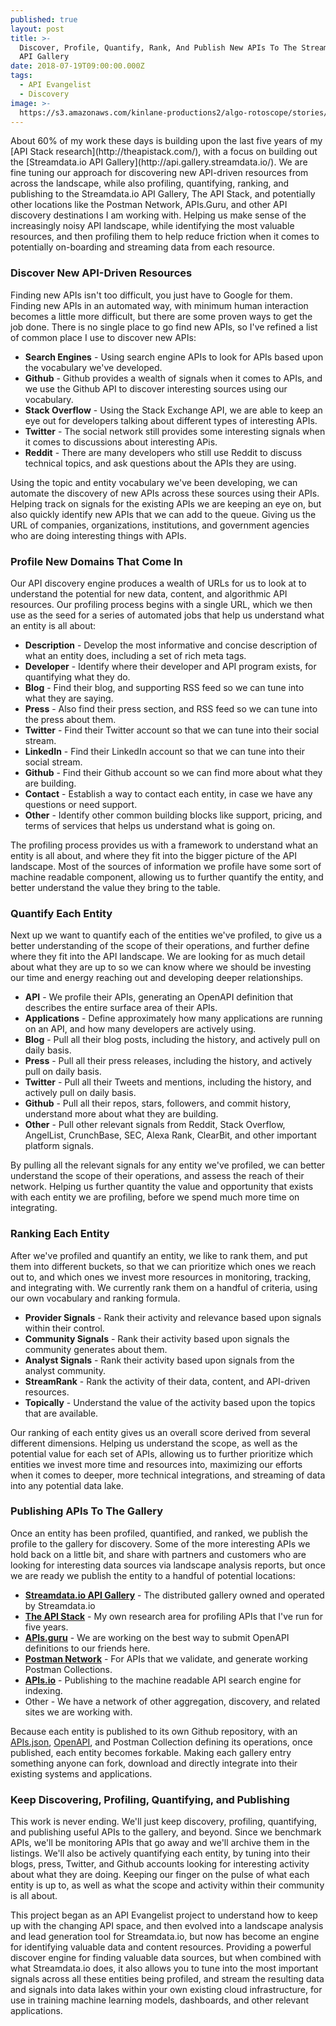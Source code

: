 ```yaml
---
published: true
layout: post
title: >-
  Discover, Profile, Quantify, Rank, And Publish New APIs To The Streamdata.io
  API Gallery
date: 2018-07-19T09:00:00.000Z
tags:
  - API Evangelist
  - Discovery
image: >-
  https://s3.amazonaws.com/kinlane-productions2/algo-rotoscope/stories/art-museum/art-museum_blue_circuit_3.jpg
---
```

<p></p>About 60% of my work these days is building upon the last five years of my [API Stack research](http://theapistack.com/), with a focus on building out the [Streamdata.io API Gallery](http://api.gallery.streamdata.io/). We are fine tuning our approach for discovering new API-driven resources from across the landscape, while also profiling, quantifying, ranking, and publishing to the Streamdata.io API Gallery, The API Stack, and potentially other locations like the Postman Network, APIs.Guru, and other API discovery destinations I am working with. Helping us make sense of the increasingly noisy API landscape, while identifying the most valuable resources, and then profiling them to help reduce friction when it comes to potentially on-boarding and streaming data from each resource.

### Discover New API-Driven Resources
Finding new APIs isn't too difficult, you just have to Google for them. Finding new APIs in an automated way, with minimum human interaction becomes a little more difficult, but there are some proven ways to get the job done. There is no single place to go find new APIs, so I've refined a list of common place I use to discover new APIs:

- **Search Engines** - Using search engine APIs to look for APIs based upon the vocabulary we've developed.
- **Github** - Github provides a wealth of signals when it comes to APIs, and we use the Github API to discover interesting sources using our vocabulary.
- **Stack Overflow** - Using the Stack Exchange API, we are able to keep an eye out for developers talking about different types of interesting APIs.
- **Twitter** - The social network still provides some interesting signals when it comes to discussions about interesting APis.
- **Reddit** - There are many developers who still use Reddit to discuss technical topics, and ask questions about the APIs they are using.

Using the topic and entity vocabulary we've been developing, we can automate the discovery of new APIs across these sources using their APIs. Helping track on signals for the existing APIs we are keeping an eye on, but also quickly identify new APIs that we can add to the queue. Giving us the URL of companies, organizations, institutions, and government agencies who are doing interesting things with APIs.

### Profile New Domains That Come In
Our API discovery engine produces a wealth of URLs for us to look at to understand the potential for new data, content, and algorithmic API resources. Our profiling process begins with a single URL, which we then use as the seed for a series of automated jobs that help us understand what an entity is all about:

- **Description** - Develop the most informative and concise description of what an entity does, including a set of rich meta tags.
- **Developer** - Identify where their developer and API program exists, for quantifying what they do.
- **Blog** - Find their blog, and supporting RSS feed so we can tune into what they are saying.
- **Press** - Also find their press section, and RSS feed so we can tune into the press about them.
- **Twitter** - Find their Twitter account so that we can tune into their social stream.
- **LinkedIn** - Find their LinkedIn account so that we can tune into their social stream.
- **Github** - Find their Github account so we can find more about what they are building.
- **Contact** - Establish a way to contact each entity, in case we have any questions or need support.
- **Other** - Identify other common building blocks like support, pricing, and terms of services that helps us understand what is going on.

The profiling process provides us with a framework to understand what an entity is all about, and where they fit into the bigger picture of the API landscape. Most of the sources of information we profile have some sort of machine readable component, allowing us to further quantify the entity, and better understand the value they bring to the table.

### Quantify Each Entity
Next up we want to quantify each of the entities we've profiled, to give us a better understanding of the scope of their operations, and further define where they fit into the API landscape. We are looking for as much detail about what they are up to so we can know where we should be investing our time and energy reaching out and developing deeper relationships.

- **API** - We profile their APIs, generating an OpenAPI definition that describes the entire surface area of their APIs.
- **Applications** - Define approximately how many applications are running on an API, and how many developers are actively using.
- **Blog** - Pull all their blog posts, including the history, and actively pull on daily basis.
- **Press** - Pull all their press releases, including the history, and actively pull on daily basis.
- **Twitter** - Pull all their Tweets and mentions, including the history, and actively pull on daily basis.
- **Github** - Pull all their repos, stars, followers, and commit history, understand more about what they are building.
- **Other** - Pull other relevant signals from Reddit, Stack Overflow, AngelList, CrunchBase, SEC, Alexa Rank, ClearBit, and other important platform signals.

By pulling all the relevant signals for any entity we've profiled, we can better understand the scope of their operations, and assess the reach of their network. Helping us further quantity the value and opportunity that exists with each entity we are profiling, before we spend much more time on integrating.

### Ranking Each Entity
After we've profiled and quantify an entity, we like to rank them, and put them into different buckets, so that we can prioritize which ones we reach out to, and which ones we invest more resources in monitoring, tracking, and integrating with. We currently rank them on a handful of criteria, using our own vocabulary and ranking formula.

- **Provider Signals** - Rank their activity and relevance based upon signals within their control.
- **Community Signals** - Rank their activity based upon signals the community generates about them.
- **Analyst Signals** - Rank their activity based upon signals from the analyst community.
- **StreamRank** - Rank the activity of their data, content, and API-driven resources.
- **Topically** - Understand the value of the activity based upon the topics that are available.

Our ranking of each entity gives us an overall score derived from several different dimensions.  Helping us understand the scope, as well as the potential value for each set of APIs, allowing us to further prioritize which entities we invest more time and resources into, maximizing our efforts when it comes to deeper, more technical integrations, and streaming of data into any potential data lake.

### Publishing APIs To The Gallery
Once an entity has been profiled, quantified, and ranked, we publish the profile to the gallery for discovery. Some of the more interesting APIs we hold back on a little bit, and share with partners and customers who are looking for interesting data sources via landscape analysis reports, but once we are ready we publish the entity to a handful of potential locations:

- **[Streamdata.io API Gallery](http://api.gallery.streamdata.io/)** - The distributed gallery owned and operated by Streamdata.io
- **[The API Stack](http://theapistack.com)** - My own research area for profiling APIs that I've run for five years.
- **[APIs.guru](https://apis.guru/)** - We are working on the best way to submit OpenAPI definitions to our friends here.
- **[Postman Network](https://www.getpostman.com/api-network/)** - For APIs that we validate, and generate working Postman Collections.
- **[APIs.io](http://apis.io)** - Publishing to the machine readable API search engine for indexing.
- Other - We have a network of other aggregation, discovery, and related sites we are working with.

Because each entity is published to its own Github repository, with an [APIs.json](http://apisjson.org), [OpenAPI](https://www.openapis.org/), and Postman Collection defining its operations, once published, each entity becomes forkable. Making each gallery entry something anyone can fork, download and directly integrate into their existing systems and applications.

### Keep Discovering, Profiling, Quantifying, and Publishing
This work is never ending. We'll just keep discovery, profiling, quantifying, and publishing useful APIs to the gallery, and beyond. Since we benchmark APIs, we'll be monitoring APIs that go away and we'll archive them in the listings. We'll also be actively quantifying each entity, by tuning into their blogs, press, Twitter, and Github accounts looking for interesting activity about what they are doing. Keeping our finger on the pulse of what each entity is up to, as well as what the scope and activity within their community is all about.

This project began as an API Evangelist project to understand how to keep up with the changing API space, and then evolved into a landscape analysis and lead generation tool for Streamdata.io, but now has become an engine for identifying valuable data and content resources. Providing a powerful discover engine for finding valuable data sources, but when combined with what Streamdata.io does, it also allows you to tune into the most important signals across all these entities being profiled, and stream the resulting data and signals into data lakes within your own existing cloud infrastructure, for use in training machine learning models, dashboards, and other relevant applications.
